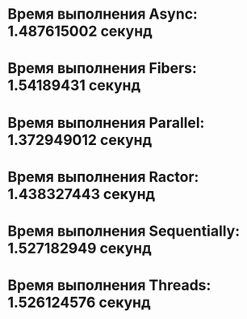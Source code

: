 # Время выполнения Async: 1.487615002 секунд
# Время выполнения Fibers: 1.54189431 секунд
# Время выполнения Parallel: 1.372949012 секунд
# Время выполнения Ractor: 1.438327443 секунд
# Время выполнения Sequentially: 1.527182949 секунд
# Время выполнения Threads: 1.526124576 секунд

